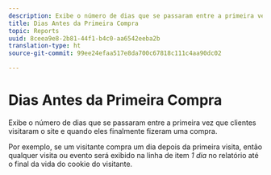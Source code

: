 ```yaml
---
description: Exibe o número de dias que se passaram entre a primeira vez que clientes visitaram o site e quando eles finalmente fizeram uma compra.
title: Dias Antes da Primeira Compra
topic: Reports
uuid: 8ceea9e8-2b81-44f1-b4c0-aa6542eeba2b
translation-type: ht
source-git-commit: 99ee24efaa517e8da700c67818c111c4aa90dc02

---
```



# Dias Antes da Primeira Compra

Exibe o número de dias que se passaram entre a primeira vez que clientes visitaram o site e quando eles finalmente fizeram uma compra.

Por exemplo, se um visitante compra um dia depois da primeira visita, então qualquer visita ou evento será exibido na linha de item *1 dia* no relatório até o final da vida do cookie do visitante.
